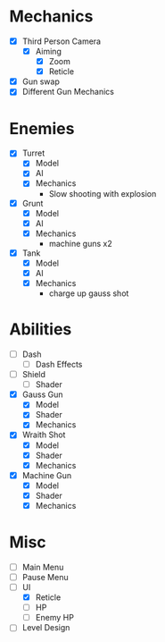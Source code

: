 
# Mechanics
 - [x] Third Person Camera
	 - [x] Aiming
		 - [x] Zoom
		 - [x] Reticle
 - [x] Gun swap
 - [x] Different Gun Mechanics

# Enemies
- [x] Turret
	- [x] Model
	- [x] AI
	- [x] Mechanics
		- Slow shooting with explosion
- [x] Grunt
	- [x] Model
	- [x] AI
	- [x] Mechanics
		- machine guns x2
- [x] Tank
	- [x] Model
	- [x] AI
	- [x] Mechanics
		- charge up gauss shot

# Abilities
- [ ] Dash
	- [ ] Dash Effects
- [ ] Shield
	- [ ] Shader
- [x] Gauss Gun
	- [x] Model
	- [x] Shader
	- [x] Mechanics
- [x] Wraith Shot
	- [x] Model
	- [x] Shader
	- [x] Mechanics
- [x] Machine Gun
	- [x] Model
	- [x] Shader
	- [x] Mechanics

# Misc
- [ ] Main Menu
- [ ] Pause Menu
- [ ] UI
	- [x] Reticle
	- [ ] HP
	- [ ] Enemy HP
- [ ] Level Design